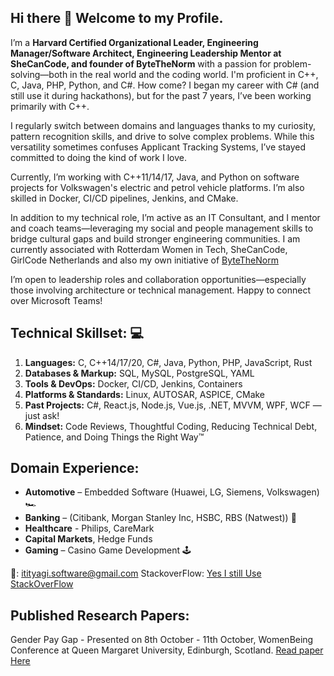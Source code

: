 ## Hi there 👋 Welcome to my Profile. 
I’m a <b>Harvard Certified Organizational Leader, Engineering Manager/Software Architect, Engineering Leadership Mentor at SheCanCode, and founder of ByteTheNorm</b> with a passion for problem-solving—both in the real world and the coding world. I'm proficient in C++, C, Java, PHP, Python, and C#.
How come? I began my career with C# (and still use it during hackathons), but for the past 7 years, I’ve been working primarily with C++.

I regularly switch between domains and languages thanks to my curiosity, pattern recognition skills, and drive to solve complex problems. While this versatility sometimes confuses Applicant Tracking Systems, I’ve stayed committed to doing the kind of work I love.

Currently, I’m working with C++11/14/17, Java, and Python on software projects for Volkswagen's electric and petrol vehicle platforms. I’m also skilled in Docker, CI/CD pipelines, Jenkins, and CMake.

In addition to my technical role, I’m active as an IT Consultant, and I mentor and coach teams—leveraging my social and people management skills to bridge cultural gaps and build stronger engineering communities.
I am currently associated with Rotterdam Women in Tech, SheCanCode, GirlCode Netherlands and also my own initiative of <a href = "https://incredibleiti.github.io/bytethenorm/" >ByteTheNorm </a>

I’m open to leadership roles and collaboration opportunities—especially those involving architecture or technical management. Happy to connect over Microsoft Teams!

## Technical Skillset: 💻
1. **Languages:** C, C++14/17/20, C#, Java, Python, PHP, JavaScript, Rust
2. **Databases & Markup:** SQL, MySQL, PostgreSQL, YAML
3. **Tools & DevOps:** Docker, CI/CD, Jenkins, Containers
4. **Platforms & Standards:** Linux, AUTOSAR, ASPICE, CMake
5. **Past Projects:** C#, React.js, Node.js, Vue.js, .NET, MVVM, WPF, WCF — just ask!
6. **Mindset:** Code Reviews, Thoughtful Coding, Reducing Technical Debt, Patience, and Doing Things the Right Way™

## Domain Experience:
* **Automotive** – Embedded Software (Huawei, LG, Siemens, Volkswagen) 🏎️
* **Banking** – (Citibank, Morgan Stanley Inc, HSBC, RBS (Natwest)) 🏦
* **Healthcare** - Philips, CareMark 
* **Capital Markets**, Hedge Funds
* **Gaming** – Casino Game Development 🕹️

📧: itityagi.software@gmail.com
StackoverFlow: <a href="https://stackoverflow.com/users/1667562/iti-tyagi"> Yes I still Use StackOverFlow </a>

## Published Research Papers:
Gender Pay Gap - Presented on 8th October - 11th October, WomenBeing Conference at Queen Margaret University, Edinburgh, Scotland. <a href="https://github.com/incredibleiti/incredibleiti/blob/main/assets/Gender%20Pay%20Gap%20-%20Paper.pdf"> Read paper Here </a>

